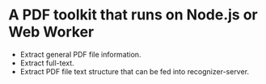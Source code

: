 # A PDF toolkit that runs on Node.js or Web Worker

- Extract general PDF file information.
- Extract full-text.
- Extract PDF file text structure that can be fed into recognizer-server.
